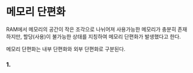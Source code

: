 # 메모리 단편화

RAM에서 메모리의 공간이 작은 조각으로 나뉘어져 사용가능한 메모리가 충분히 존재하지만, 할당(사용)이 불가능한 상태를 지칭하여 메모리 단편화가 발생했다고 한다.

메모리 단편화는 내부 단편화와 외부 단편화로 구분된다.

### 1.


